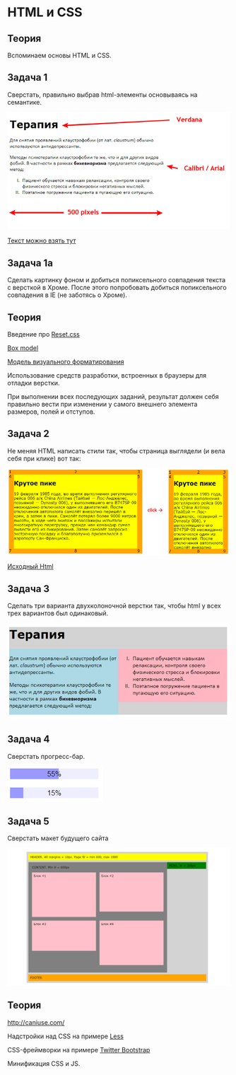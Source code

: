 HTML и CSS
===

Теория
------

Вспоминаем основы HTML и CSS.

Задача 1
--------
Сверстать, правильно выбрав html-элементы основываясь на семантике.

![Макет text](text.png)

[Текст можно взять тут](text.txt)


Задача 1а
----------
Сделать картинку фоном и добиться попиксельного совпадения текста с версткой в Хроме.
После этого попробовать добиться попиксельного совпадения в IE (не заботясь о Хроме). 

Теория
-------
Введение про [Reset.css](http://habrahabr.ru/post/45296/)

[Box model](http://www.w3.org/TR/CSS2/box.html)

[Модель визуального форматирования](http://www.umade.ru/resources/specifications/CSS2/visuren.html)

Использование средств разработки, встроенных в браузеры для отладки верстки.


При выполнении всех последующих заданий, результат должен себя правильно вести 
при изменении у самого внешнего элемента размеров, полей и отступов.

Задача 2
--------
Не меняя HTML написать стили так, чтобы страница выглядели (и вела себя при клике) вот так:

![Макет 9-grid](9grid.png)

[Исходный Html](9grid.html)


Задача 3
--------
Сделать три варианта двухколоночной верстки так, чтобы html у всех трех вариантов был одинаковый.

![Макет columns](columns.png)

Задача 4
--------
Сверстать прогресс-бар.

![Макет progressbar](progressbar.png)


Задача 5
--------
Сверстать макет будущего сайта

![Макет layout](layout.png)

Теория
------

http://caniuse.com/

Надстройки над CSS на примере [Less](http://lesscss.org/)

CSS-фреймворки на примере [Twitter Bootstrap](twitter.github.com/bootstrap/)

Минификация CSS и JS.

